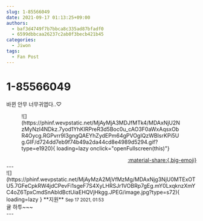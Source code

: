 ```yaml
---
slug: 1-85566049
date: 2021-09-17 01:13:25+09:00
authors:
  - baf3d4749f7b7bbca8c335ad87bfadf0
  - 6599dbbcaa26237c2ab0f3becb421b45
categories:
  - Jiwon
tags:
  - Fan Post
---
```


# 1-85566049

<div class="post-container" markdown="1">
<div class="content-container md-sidebar__scrollwrap" markdown="1">

바뀐 안무 너무귀엽다..♡
<figure markdown="1">
![](https://phinf.wevpstatic.net/MjAyMjA3MDJfMTk4/MDAxNjU2NzMyNzI4NDkz.7yod1YhKIRPreR3d5Boc0u_cAO3F0aWxAqsxObR4Oycg.RGPvrr9I3gngQAEYhZydEPm64gPVOgIQzWBIsrKPi5Ug.GIF/d724dd7eb9f74b49a2da44cd8e4989d5294.gif?type=e1920){ loading=lazy onclick="openFullscreen(this)"}
</figure>


</div>
</div>

<div style="text-align: right;" markdown="1">
<a href="https://weverse.io/fromis9/fanpost/1-85566049" style="text-align: right;">:material-share:{.big-emoji}</a>
</div>
---

<div class="comments-container md-sidebar__scrollwrap" markdown="1">
<div class="comment" markdown="1">
<div class='id-container' markdown="1">
![](https://phinf.wevpstatic.net/MjAyMzA2MjVfMzMg/MDAxNjg3NjU0MTExOTU5.7GFeCpkRW4jdCPevFi1sgeF7S4XyLHRSJr1VOBRp7gEg.mY0LxqknzXmYC4oZ6TpxCmdSnAbldBctUiaEHQVjHkgg.JPEG/image.jpg?type=s72){ loading=lazy }
**<span class="artist">지원</span>** <small>Sep 17 2021, 01:53</small><br>
</div>
<div class='comment-body' markdown="1">
귤 하투~~~
</div>
</div>
</div>
---
